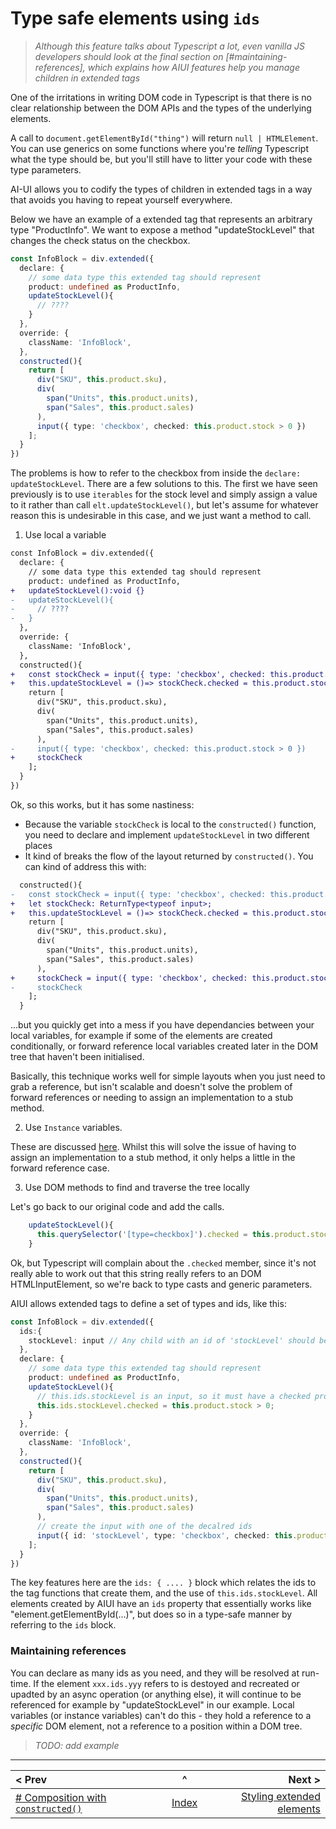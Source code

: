 # Type safe elements using `ids`

> _Although this feature talks about Typescript a lot, even vanilla JS developers should look at the final section on [#maintaining-references], which explains how AIUI features help you manage children in extended tags_

One of the irritations in writing DOM code in Typescript is that there is no clear relationship between the DOM APIs and the types of the underlying elements.

A call to `document.getElementById("thing")` will return `null | HTMLElement`. You can use generics on some functions where you're _telling_ Typescript what the type should be, but you'll still have to litter your code with these type parameters.

AI-UI allows you to codify the types of children in extended tags in a way that avoids you having to repeat yourself everywhere.

Below we have an example of a extended tag that represents an arbitrary type "ProductInfo". We want to expose a method "updateStockLevel" that changes the check status on the checkbox.

```typescript
const InfoBlock = div.extended({
  declare: {
    // some data type this extended tag should represent
    product: undefined as ProductInfo,
    updateStockLevel(){
      // ????
    }
  },
  override: {
    className: 'InfoBlock',
  },
  constructed(){
    return [
      div("SKU", this.product.sku),
      div(
        span("Units", this.product.units),
        span("Sales", this.product.sales)
      ),
      input({ type: 'checkbox', checked: this.product.stock > 0 })
    ];
  }
})

```

The problems is how to refer to the checkbox from inside the `declare: updateStockLevel`. There are a few solutions to this. The first we have seen previously is to use `iterables` for the stock level and simply assign a value to it rather than call `elt.updateStockLevel()`, but let's assume for whatever reason this is undesirable in this case, and we just want a method to call.

1. Use local a variable
```diff
const InfoBlock = div.extended({
  declare: {
    // some data type this extended tag should represent
    product: undefined as ProductInfo,
+   updateStockLevel():void {}
-   updateStockLevel(){
-     // ????
-   }
  },
  override: {
    className: 'InfoBlock',
  },
  constructed(){
+   const stockCheck = input({ type: 'checkbox', checked: this.product.stock > 0 });
+   this.updateStockLevel = ()=> stockCheck.checked = this.product.stock > 0;
    return [
      div("SKU", this.product.sku),
      div(
        span("Units", this.product.units),
        span("Sales", this.product.sales)
      ),
-     input({ type: 'checkbox', checked: this.product.stock > 0 })
+     stockCheck
    ];
  }
})
```
Ok, so this works, but it has some nastiness:
* Because the variable `stockCheck` is local to the `constructed()` function, you need to declare and implement `updateStockLevel` in two different places
* It kind of breaks the flow of the layout returned by `constructed()`. You can kind of address this with:
```diff
  constructed(){
-   const stockCheck = input({ type: 'checkbox', checked: this.product.stock > 0 });
+   let stockCheck: ReturnType<typeof input>;
+   this.updateStockLevel = ()=> stockCheck.checked = this.product.stock > 0;
    return [
      div("SKU", this.product.sku),
      div(
        span("Units", this.product.units),
        span("Sales", this.product.sales)
      ),
+     stockCheck = input({ type: 'checkbox', checked: this.product.stock > 0 })
-     stockCheck
    ];
  }
```
...but you quickly get into a mess if you have dependancies between your local variables, for example if some of the elements are created conditionally, or forward reference local variables created later in the DOM tree that haven't been initialised.

Basically, this technique works well for simple layouts when you just need to grab a reference, but isn't scalable and doesn't solve the problem of forward references or needing to assign an implementation to a stub method.

2. Use `Instance` variables.

These are discussed [here](./instance.md). Whilst this will solve the issue of having to assign an implementation to a stub method, it only helps a little in the forward reference case.

3. Use DOM methods to find and traverse the tree locally

Let's go back to our original code and add the calls.

```typescript
    updateStockLevel(){
      this.querySelector('[type=checkbox]').checked = this.product.stock > 0;
    }
```
Ok, but Typescript will complain about the `.checked` member, since it's not really able to work out that this string really refers to an DOM HTMLInputElement, so we're back to type casts and generic parameters.

AIUI allows extended tags to define a set of types and ids, like this:

```typescript
const InfoBlock = div.extended({
  ids:{
    stockLevel: input // Any child with an id of 'stockLevel' should be an input
  },
  declare: {
    // some data type this extended tag should represent
    product: undefined as ProductInfo,
    updateStockLevel(){
      // this.ids.stockLevel is an input, so it must have a checked property
      this.ids.stockLevel.checked = this.product.stock > 0;
    }
  },
  override: {
    className: 'InfoBlock',
  },
  constructed(){
    return [
      div("SKU", this.product.sku),
      div(
        span("Units", this.product.units),
        span("Sales", this.product.sales)
      ),
      // create the input with one of the decalred ids
      input({ id: 'stockLevel', type: 'checkbox', checked: this.product.stock > 0 })
    ];
  }
})
```

The key features here are the `ids: { .... }` block which relates the ids to the tag functions that create them, and the use of `this.ids.stockLevel`. All elements created by AIUI have an `ids` property that essentially works like "element.getElementById(...)", but does so in a type-safe manner by referring to the `ids` block.

### Maintaining references

You can declare as many ids as you need, and they will be resolved at run-time. If the element `xxx.ids.yyy` refers to is destoyed and recreated or upadted by an async operation (or anything else), it will continue to be referenced for example by "updateStockLevel" in our example. Local variables (or instance variables) can't do this - they hold a reference to a _specific_ DOM element, not a reference to a position within a DOM tree.

> _TODO: add example_
____

| < Prev | ^ |  Next > |
|:-------|:-:|--------:|
| [# Composition with `constructed()`](./constructed.md) | [Index](./index.md) | [Styling extended elements](./styles.md) |

